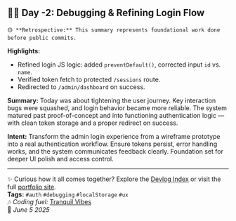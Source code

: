 ## 🐛🚫 Day -2: Debugging & Refining Login Flow
```
🟡 **Retrospective:** This summary represents foundational work done before public commits.
```
**Highlights:**
- Refined login JS logic: added `preventDefault()`, corrected input `id` vs. `name`.
- Verified token fetch to protected `/sessions` route.
- Redirected to `/admin/dashboard` on success.

**Summary:**
Today was about tightening the user journey. Key interaction bugs were squashed, and login behavior became more reliable. The system matured past proof-of-concept and into functioning authentication logic — with clean token storage and a proper redirect on success.

**Intent:**
Transform the admin login experience from a wireframe prototype into a real authentication workflow. Ensure tokens persist, error handling works, and the system communicates feedback clearly. Foundation set for deeper UI polish and access control.

---

✨ Curious how it all comes together? Explore the [Devlog Index](https://github.com/fahrnbach/portfolio-site/discussions/2) or visit the full [portfolio site](https://fahrnbach.one/).  
**Tags:** `#auth` `#debugging` `#localStorage` `#ux`  
🎶 *Coding fuel:* [Tranquil Vibes](https://www.youtube.com/watch?v=NIHJbp60wk8)  
📅 *June 5 2025*